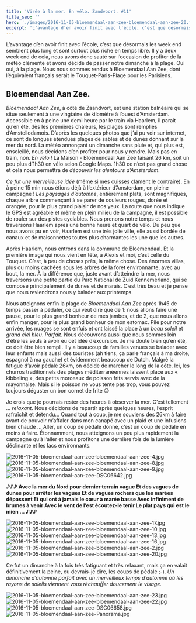 ```yaml
---
title: 'Virée à la mer. En vélo. Zandvoort. #11'
title_seo: ''
hero: './images/2016-11-05-bloemendaal-aan-zee-bloemendaal-aan-zee-20.jpg'
excerpt: 'L’avantage d’en avoir finit avec l’école, c’est que désormais les week end semblent plus long et sont surtout plus riche en temps libre. Il y a deux week end de cela, nous avons donc sauté sur l’occasion de profiter de la météo clémente et avons décidé de passer notre dimanche à la plage. Oui oui,'
---
```


L’avantage d’en avoir finit avec l’école, c’est que désormais les week end semblent plus long et sont surtout plus riche en temps libre. Il y a deux week end de cela, nous avons donc sauté sur l’occasion de profiter de la météo clémente et avons décidé de passer notre dimanche à la plage. Oui oui, à la plage. Nous nous sommes rendus à Bloemendaal Aan Zee, dont l’équivalent français serait le Touquet-Paris-Plage pour les Parisiens.

## Bloemendaal Aan Zee.

_Bloemendaal Aan Zee_, à côté de Zaandvort, est une station balnéaire qui se situe seulement à une vingtaine de kilomètre à l’ouest d’Amsterdam. Accessible en à peine une demi heure par le train via Haarlem, il parait qu’en été, dès les premières chaleurs, les plages sont remplies d’Amstellodamois. D’après les quelques photos que j’ai pu voir sur internet, ce sont de longues étendues plages de sables et de dunes donnant sur la mer du nord. La météo annonçant un dimanche sans pluie et, qui plus est, ensoleillé, nous décidons d’en profiter pour nous y rendre. Mais pas en train, non. _En vélo !_ La Maison - Bloemendaal Aan Zee faisant 26 km, soit un peu plus d’1h30 en vélo selon Google Maps. 1h30 ce n’est pas grand chose et cela nous permettra de _découvrir les alentours d’Amsterdam_.

_Ce fut une merveilleuse idée_ (même si mes cuisses clament le contraire). En à peine 15 min nous étions déjà à l’extérieur d’Amsterdam, en pleine campagne ! _Les paysages d’automne_, entièrement plats, sont magnifiques, chaque arbre commençant à se parer de couleurs rouges, dorée et orangée, pour le plus grand plaisir de nos yeux. La route que nous indique le GPS est agréable et même en plein milieu de la campagne, il est possible de rouler sur des pistes cyclables. Nous prenons notre temps et nous traversons Haarlem après une bonne heure et quart de vélo. Du peu que nous avons pu en voir, Haarlem est une très jolie ville, elle aussi bordée de canaux et de maisonnettes toutes plus charmantes les une que les autres.

Après Haarlem, nous entrons dans la commune de Bloemendaal. Et la première image qui nous vient en tête, à Alexis et moi, c’est celle du Touquet. C’est, à peu de choses près, la même chose. Des énormes villas, plus ou moins cachées sous les arbres de la foret environnante, avec au bout, la mer. À la différence que, juste avant d’atteindre la mer, nous traversons une petite partie du Parc National de Zuid Kennemerland, qui se compose principalement de dunes et de marais. C’est très beau et je pense que nous reviendrons nous y balader aux printemps.

Nous atteignons enfin la plage de _Bloemendaal Aan Zee_ après 1h45 de temps passer à pédaler, ce qui veut dire que de 1: nous allons faire une pause, pour le plus grand bonheur de mes jambes, et de 2, que nous allons enfin manger, pour le plus grand bonheur de mon estomac. Pile pour notre arrivée, les nuages se sont enfuis et ont laissé la place à un _beau soleil_ et _grand ciel bleu_. _Parfait._ Nous découvrons aussi que nous sommes loin d’être les seuls à avoir eu cet idée d’excursion. Je me doute bien qu’en été, ce doit être bien rempli. Il y a beaucoup de familles venues se balader avec leur enfants mais aussi des touristes (ah tiens, ça parle français à ma droite, espagnol à ma gauche) et évidemment beaucoup de Dutch. Malgré la fatigue d’avoir pédalé 26km, on décide de marcher le long de la côte. Ici, les churros traditionnels des plages méditerranéennes laissent place aux « kibbeling », des petits morceaux de poisson frits servis avec de la mayonnaise. Mais si le poisson ne vous tente pas trop, vous pouvez toujours déguster un bon cornet de frite 😉

Je crois que je pourrais rester des heures à observer la mer. C’est tellement ... _relaxant_. Nous décidons de repartir après quelques heures, l’esprit rafraîchit et détendu... Quand tout à coup, je me souviens des 26km à faire avant de pouvoir m’affaler dans mon canapé avec un plaid et une infusions bien chaude ... Aller, un coup de pédale donné, c’est un coup de pédale en moins à faire. Étonnamment, nous atteignons un peu plus rapidement la campagne qu’à l’aller et nous profitons une dernière fois de la lumière déclinante et les lacs environnants.

<gallery>
<img alt="2016-11-05-bloemendaal-aan-zee-bloemendaal-aan-zee-4.jpg" src="./images/2016-11-05-bloemendaal-aan-zee-bloemendaal-aan-zee-4.jpg">
<img alt="2016-11-05-bloemendaal-aan-zee-bloemendaal-aan-zee-8.jpg" src="./images/2016-11-05-bloemendaal-aan-zee-bloemendaal-aan-zee-8.jpg">
<img alt="2016-11-05-bloemendaal-aan-zee-bloemendaal-aan-zee-9.jpg" src="./images/2016-11-05-bloemendaal-aan-zee-bloemendaal-aan-zee-9.jpg">
</gallery>
<img alt="2016-11-05-bloemendaal-aan-zee-DSC06642.jpg" src="./images/2016-11-05-bloemendaal-aan-zee-DSC06642.jpg">

**♪♪♪
Avec la mer du Nord pour dernier terrain vague
Et des vagues de dunes pour arrêter les vagues
Et de vagues rochers que les marées dépassent
Et qui ont à jamais le cœur à marée basse
Avec infiniment de brumes à venir
Avec le vent de l’est écoutez-le tenir
Le plat pays qui est le mien ...
♪♪♪**

<gallery>
<img alt="2016-11-05-bloemendaal-aan-zee-bloemendaal-aan-zee-17.jpg" src="./images/2016-11-05-bloemendaal-aan-zee-bloemendaal-aan-zee-17.jpg">
<img alt="2016-11-05-bloemendaal-aan-zee-bloemendaal-aan-zee-10.jpg" src="./images/2016-11-05-bloemendaal-aan-zee-bloemendaal-aan-zee-10.jpg">
<img alt="2016-11-05-bloemendaal-aan-zee-bloemendaal-aan-zee-13.jpg" src="./images/2016-11-05-bloemendaal-aan-zee-bloemendaal-aan-zee-13.jpg">
<img alt="2016-11-05-bloemendaal-aan-zee-bloemendaal-aan-zee-16.jpg" src="./images/2016-11-05-bloemendaal-aan-zee-bloemendaal-aan-zee-16.jpg">
<img alt="2016-11-05-bloemendaal-aan-zee-bloemendaal-aan-zee-2.jpg" src="./images/2016-11-05-bloemendaal-aan-zee-bloemendaal-aan-zee-2.jpg">
<img alt="2016-11-05-bloemendaal-aan-zee-bloemendaal-aan-zee-20.jpg" src="./images/2016-11-05-bloemendaal-aan-zee-bloemendaal-aan-zee-20.jpg">
</gallery>

Ce fut un dimanche à la fois très fatiguant et très relaxant, mais ça en valait définitivement la peine, ou devrais-je dire, les coups de pédale ;-).
_Un dimanche d’automne parfait avec un merveilleux temps d’automne où les rayons de soleils viennent vous réchauffer doucement le visage._

<gallery>
<img alt="2016-11-05-bloemendaal-aan-zee-bloemendaal-aan-zee-23.jpg" src="./images/2016-11-05-bloemendaal-aan-zee-bloemendaal-aan-zee-23.jpg">
<img alt="2016-11-05-bloemendaal-aan-zee-bloemendaal-aan-zee-22.jpg" src="./images/2016-11-05-bloemendaal-aan-zee-bloemendaal-aan-zee-22.jpg">
<img alt="2016-11-05-bloemendaal-aan-zee-DSC06658.jpg" src="./images/2016-11-05-bloemendaal-aan-zee-DSC06658.jpg">
</gallery>
<img alt="2016-11-05-bloemendaal-aan-zee-Panorama.jpg" src="./images/2016-11-05-bloemendaal-aan-zee-Panorama.jpg">
